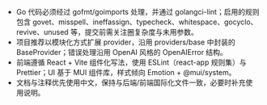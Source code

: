- Go 代码必须经过 gofmt/goimports 处理，并通过 golangci-lint；启用的规则包含 govet、misspell、ineffassign、typecheck、whitespace、gocyclo、revive、unused 等，提交前需关注圈复杂度与未用参数。
- 项目推荐以模块化方式扩展 provider，沿用 providers/base 中封装的 BaseProvider；错误处理沿用 OpenAI 风格的 OpenAIError 结构。
- 前端遵循 React + Vite 组件化写法，使用 ESLint（react-app 规则集）与 Prettier；UI 基于 MUI 组件库，样式倾向 Emotion + @mui/system。
- 文档与注释优先使用中文，保持与后端/前端国际化文件一致，必要时补充使用说明。